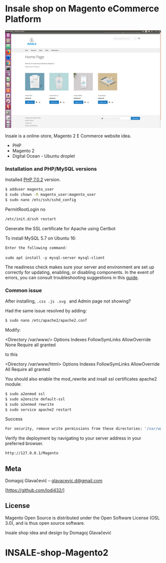# Insale shop on Magento eCommerce Platform

![](MagentoINSALE.png)





Insale is a online-store, Magento 2 E Commerce website idea.

  - PHP
  - Magento 2
  - Digital Ocean - Ubuntu droplet



### Installation and PHP/MySQL versions

Installed [PHP 7.0.2](http://php.net/downloads.php) version.




```sh
$ adduser magento_user
$ sudo chown -R magento_user:magento_user
$ sudo nano /etc/ssh/sshd_config
```
PermitRootLogin no
```sh
/etc/init.d/ssh restart
```
Generate the SSL certificate for Apache using Certbot

To install MySQL 5.7 on Ubuntu 16:

    Enter the following command:

    sudo apt install -y mysql-server mysql-client


The readiness check makes sure your server and environment are set up correctly for updating, enabling, or disabling components. In the event of errors, you can consult troubleshooting suggestions in this [guide](http://devdocs.magento.com/guides/v2.1/comp-mgr/module-man/compman-readiness.html).


### Common issue


After installing, `.css .js .svg ` and Admin page not showing?

Had the same issue resolved by adding:

```sh
$ sudo nano /etc/apache2/apache2.conf
```


Modify:

<Directory /var/www/>
        Options Indexes FollowSymLinks
        AllowOverride None
        Require all granted
</Directory>

to this

<Directory /var/www/html>
        Options Indexes FollowSymLinks
        AllowOverride All
        Require all granted
</Directory>

You should also enable the mod_rewrite and insall ssl certificates apache2 module:

```sh
$ sudo a2enmod ssl
$ sudo a2ensite default-ssl
$ sudo a2enmod rewrite
$ sudo service apache2 restart
```


Success
```sh
For security, remove write permissions from these directories: '/var/www/html/app/etc'
```


Verify the deployment by navigating to your server address in your preferred browser.

```sh
http://127.0.0.1/Magento
```

## Meta

Domagoj Glavačević – glavacevic.d@gmail.com

[https://github.com/lodi432/]


License
----

 Magento Open Source is distributed under the Open Software License (OSL 3.0), and is thus open source software.

 Insale shop idea and design by Domagoj Glavačević



   [df1]: <https://laravel.com/>
# INSALE-shop-Magento2
